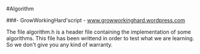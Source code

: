 #Algorithm

###- GrowWorkingHard'script - www.growworkinghard.wordpress.com

The file algorithm.h is a header file containing the implementation of some algorithms. This file has been writtend in order to test what we are learning. So we don't give you any kind of warranty.